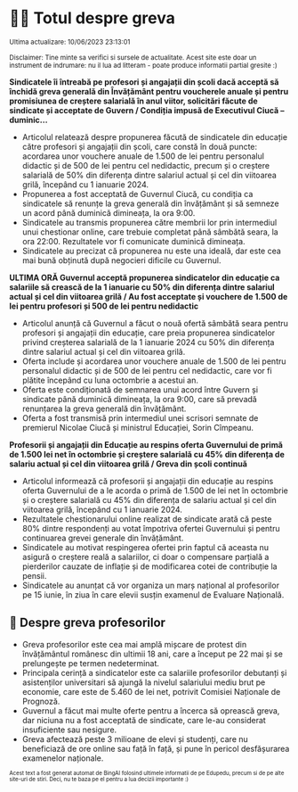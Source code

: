 # 👩‍🏫 Totul despre greva
<sub>Ultima actualizare: 10/06/2023 23:13:01</sub>

<sub>Disclaimer: Tine minte sa verifici si sursele de actualitate. Acest site este doar un instrument de indrumare: nu il lua ad litteram - poate produce informatii partial gresite :)</sub>

**Sindicatele îi întreabă pe profesori și angajații din școli dacă acceptă să închidă greva generală din Învățământ pentru voucherele anuale și pentru promisiunea de creștere salarială în anul viitor, solicitări făcute de sindicate și acceptate de Guvern / Condiția impusă de Executivul Ciucă – duminic...**

- Articolul relatează despre propunerea făcută de sindicatele din educație către profesori și angajații din școli, care constă în două puncte: acordarea unor vouchere anuale de 1.500 de lei pentru personalul didactic și de 500 de lei pentru cel nedidactic, precum și o creștere salarială de 50% din diferența dintre salariul actual și cel din viitoarea grilă, începând cu 1 ianuarie 2024.
- Propunerea a fost acceptată de Guvernul Ciucă, cu condiția ca sindicatele să renunțe la greva generală din învățământ și să semneze un acord până duminică dimineața, la ora 9:00.
- Sindicatele au transmis propunerea către membrii lor prin intermediul unui chestionar online, care trebuie completat până sâmbătă seara, la ora 22:00. Rezultatele vor fi comunicate duminică dimineața.
- Sindicatele au precizat că propunerea nu este una ideală, dar este cea mai bună obținută după negocieri dificile cu Guvernul.

**ULTIMA ORĂ Guvernul acceptă propunerea sindicatelor din educație ca salariile să crească de la 1 ianuarie cu 50% din diferența dintre salariul actual și cel din viitoarea grilă / Au fost acceptate și vouchere de 1.500 de lei pentru profesori și 500 de lei pentru nedidactic**

- Articolul anunță că Guvernul a făcut o nouă ofertă sâmbătă seara pentru profesori și angajații din educație, care preia propunerea sindicatelor privind creșterea salarială de la 1 ianuarie 2024 cu 50% din diferența dintre salariul actual și cel din viitoarea grilă.
- Oferta include și acordarea unor vouchere anuale de 1.500 de lei pentru personalul didactic și de 500 de lei pentru cel nedidactic, care vor fi plătite începând cu luna octombrie a acestui an.
- Oferta este condiționată de semnarea unui acord între Guvern și sindicate până duminică dimineața, la ora 9:00, care să prevadă renunțarea la greva generală din învățământ.
- Oferta a fost transmisă prin intermediul unei scrisori semnate de premierul Nicolae Ciucă și ministrul Educației, Sorin Cîmpeanu.

**Profesorii și angajații din Educație au respins oferta Guvernului de primă de 1.500 lei net în octombrie și creștere salarială cu 45% din diferența de salariu actual și cel din viitoarea grilă / Greva din școli continuă**

- Articolul informează că profesorii și angajații din educație au respins oferta Guvernului de a le acorda o primă de 1.500 de lei net în octombrie și o creștere salarială cu 45% din diferența de salariu actual și cel din viitoarea grilă, începând cu 1 ianuarie 2024.
- Rezultatele chestionarului online realizat de sindicate arată că peste 80% dintre respondenți au votat împotriva ofertei Guvernului și pentru continuarea grevei generale din învățământ.
- Sindicatele au motivat respingerea ofertei prin faptul că aceasta nu asigură o creștere reală a salariilor, ci doar o compensare parțială a pierderilor cauzate de inflație și de modificarea cotei de contribuție la pensii.
- Sindicatele au anunțat că vor organiza un marș național al profesorilor pe 15 iunie, în ziua în care elevii susțin examenul de Evaluare Națională.

## 🏫 Despre greva profesorilor

- Greva profesorilor este cea mai amplă mișcare de protest din învățământul românesc din ultimii 18 ani, care a început pe 22 mai și se prelungește pe termen nedeterminat.
- Principala cerință a sindicatelor este ca salariile profesorilor debutanți și asistenților universitari să ajungă la nivelul salariului mediu brut pe economie, care este de 5.460 de lei net, potrivit Comisiei Naționale de Prognoză.
- Guvernul a făcut mai multe oferte pentru a încerca să oprească greva, dar niciuna nu a fost acceptată de sindicate, care le-au considerat insuficiente sau nesigure.
- Greva afectează peste 3 milioane de elevi și studenți, care nu beneficiază de ore online sau față în față, și pune în pericol desfășurarea examenelor naționale.


<sub><sub>Acest text a fost generat automat de BingAI folosind ultimele informatii de pe Edupedu, precum si de pe alte site-uri de stiri. Deci, nu te baza pe el pentru a lua decizii importante :)</sub></sub>